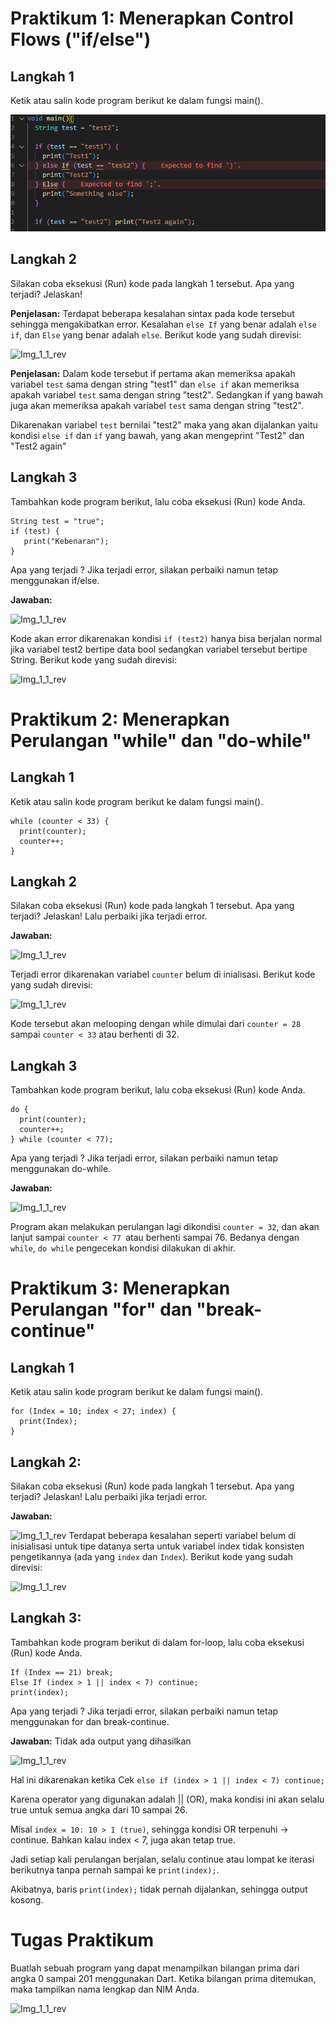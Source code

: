 
# Praktikum 1: Menerapkan Control Flows ("if/else")

## Langkah 1
Ketik atau salin kode program berikut ke dalam fungsi main().

![Img_1_1](/codelab03_dart/img/Screenshot_1_1.png)

## Langkah 2
Silakan coba eksekusi (Run) kode pada langkah 1 tersebut. Apa yang terjadi? Jelaskan!

**Penjelasan:**
Terdapat beberapa kesalahan sintax pada kode tersebut sehingga mengakibatkan error. Kesalahan
``` else If ``` yang benar adalah ```else if```, dan ```Else``` yang benar adalah ```else```. Berikut kode yang sudah direvisi:

![Img_1_1_rev](/codelab03_dart/img/Screenshot_1_1_rev.png)

**Penjelasan:** Dalam kode tersebut if pertama akan memeriksa apakah variabel ```test``` sama dengan string "test1" dan ```else if``` akan memeriksa apakah variabel ```test``` sama dengan string "test2". Sedangkan if yang bawah juga  akan memeriksa apakah variabel ```test``` sama dengan string "test2".

Dikarenakan variabel ```test``` bernilai "test2" maka yang akan dijalankan yaitu kondisi ```else if``` dan ```if``` yang bawah, yang akan mengeprint "Test2" dan "Test2 again"

## Langkah 3

Tambahkan kode program berikut, lalu coba eksekusi (Run) kode Anda.
```
String test = "true";
if (test) {
   print("Kebenaran");
}
```
Apa yang terjadi ? Jika terjadi error, silakan perbaiki namun tetap menggunakan if/else.

**Jawaban:** 

![Img_1_1_rev](/codelab03_dart/img/Screenshot_1_3.png)

Kode akan error dikarenakan kondisi ```if (test2)``` hanya bisa berjalan normal jika variabel test2 bertipe data bool sedangkan variabel tersebut bertipe String. Berikut kode yang sudah direvisi:

![Img_1_1_rev](/codelab03_dart/img/Screenshot_1_3_rev.png)



# Praktikum 2: Menerapkan Perulangan "while" dan "do-while"

## Langkah 1
Ketik atau salin kode program berikut ke dalam fungsi main().

```
while (counter < 33) {
  print(counter);
  counter++;
}
```

## Langkah 2
Silakan coba eksekusi (Run) kode pada langkah 1 tersebut. Apa yang terjadi? Jelaskan! Lalu perbaiki jika terjadi error.

**Jawaban:**

![Img_1_1_rev](/codelab03_dart/img/Screenshot_2_1.png)

Terjadi error dikarenakan variabel ```counter``` belum di inialisasi. Berikut kode yang sudah direvisi:

![Img_1_1_rev](/codelab03_dart/img/Screenshot_2_1_rev.png)

Kode tersebut akan melooping dengan while dimulai dari ```counter = 28``` sampai ```counter < 33``` atau berhenti di 32.

## Langkah 3
Tambahkan kode program berikut, lalu coba eksekusi (Run) kode Anda.
```
do {
  print(counter);
  counter++;
} while (counter < 77);
```
Apa yang terjadi ? Jika terjadi error, silakan perbaiki namun tetap menggunakan do-while.

**Jawaban:** 

![Img_1_1_rev](/codelab03_dart/img/Screenshot_2_3.png)

Program akan melakukan perulangan lagi dikondisi ```counter = 32```, dan akan lanjut sampai ```counter < 77 ```atau berhenti sampai 76. Bedanya dengan ```while```, ```do while``` pengecekan kondisi dilakukan di akhir.


# Praktikum 3: Menerapkan Perulangan "for" dan "break-continue"

## Langkah 1
Ketik atau salin kode program berikut ke dalam fungsi main().
```
for (Index = 10; index < 27; index) {
  print(Index);
}
```

## Langkah 2:
Silakan coba eksekusi (Run) kode pada langkah 1 tersebut. Apa yang terjadi? Jelaskan! Lalu perbaiki jika terjadi error.

**Jawaban:** 

![Img_1_1_rev](/codelab03_dart/img/Screenshot_3_1.png)
Terdapat beberapa kesalahan seperti variabel belum di inisialisasi untuk tipe datanya serta untuk variabel index tidak konsisten pengetikannya (ada yang ```index``` dan ```Index```). Berikut kode yang sudah direvisi:

![Img_1_1_rev](/codelab03_dart/img/Screenshot_3_1_rev.png)

## Langkah 3:
Tambahkan kode program berikut di dalam for-loop, lalu coba eksekusi (Run) kode Anda.
```
If (Index == 21) break;
Else If (index > 1 || index < 7) continue;
print(index);
```
Apa yang terjadi ? Jika terjadi error, silakan perbaiki namun tetap menggunakan for dan break-continue.

**Jawaban:** Tidak ada output yang dihasilkan

![Img_1_1_rev](/codelab03_dart/img/Screenshot_3_3_rev.png)

Hal ini dikarenakan ketika Cek ```else if (index > 1 || index < 7) continue;```

Karena operator yang digunakan adalah || (OR), maka kondisi ini akan selalu true untuk semua angka dari 10 sampai 26.

Misal ```index = 10: 10 > 1 (true)```, sehingga kondisi OR terpenuhi → continue. Bahkan kalau index < 7, juga akan tetap true.

Jadi setiap kali perulangan berjalan, selalu continue atau lompat ke iterasi berikutnya tanpa pernah sampai ke ```print(index);```.

Akibatnya, baris ```print(index);``` tidak pernah dijalankan, sehingga output kosong.


# Tugas Praktikum
Buatlah sebuah program yang dapat menampilkan bilangan prima dari angka 0 sampai 201 menggunakan Dart. Ketika bilangan prima ditemukan, maka tampilkan nama lengkap dan NIM Anda.

![Img_1_1_rev](/codelab03_dart/img/Screenshot_4.png)

